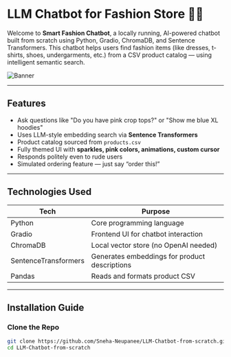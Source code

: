 # LLM Chatbot for Fashion Store 👗✨

Welcome to **Smart Fashion Chatbot**, a locally running, AI-powered chatbot built from scratch using Python, Gradio, ChromaDB, and Sentence Transformers. This chatbot helps users find fashion items (like dresses, t-shirts, shoes, undergarments, etc.) from a CSV product catalog — using intelligent semantic search.

![Banner](https://i.imgur.com/AFQvMZL.png) <!-- Optional: Add a cute fashion chatbot image -->

---

## Features

-  Ask questions like "Do you have pink crop tops?" or "Show me blue XL hoodies"
-  Uses LLM-style embedding search via **Sentence Transformers**
-  Product catalog sourced from `products.csv`
-  Fully themed UI with **sparkles, pink colors, animations, custom cursor**
-  Responds politely even to rude users
-  Simulated ordering feature — just say “order this!”

---

## Technologies Used

| Tech         | Purpose                                 |
|--------------|-----------------------------------------|
| Python       | Core programming language               |
| Gradio       | Frontend UI for chatbot interaction     |
| ChromaDB     | Local vector store (no OpenAI needed)   |
| SentenceTransformers | Generates embeddings for product descriptions |
| Pandas       | Reads and formats product CSV           |

---

##  Installation Guide

###  Clone the Repo

```bash
git clone https://github.com/Sneha-Neupanee/LLM-Chatbot-from-scratch.git
cd LLM-Chatbot-from-scratch
